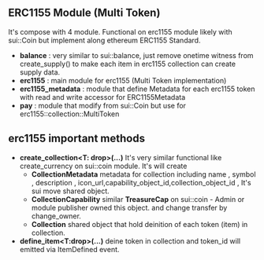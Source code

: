 ## ERC1155 Module (Multi Token)
It's compose with 4 module. Functional on erc1155 module likely with sui::Coin<T> but implement along ethereum ERC1155 Standard.

 + **balance** : very similar to sui::balance, just remove onetime witness from create_supply<T>() to make each item in erc1155 collection can create supply data.
 + **erc1155** : main module for erc1155 (Multi Token implementation)
 + **erc1155_metadata** : module that define Metadata for each erc1155 token with read and write accessor for ERC1155Metadata
 + **pay** : module that modify from sui::Coin<T> but use for erc1155::collection::MultiToken<T>


## erc1155 important methods
 + **create_collection<T: drop>(...)**
It's very similar functional like create_currency on sui::coin module. It's will create
    + **CollectionMetadata<T>** metadata for collection including name , symbol , description , icon_url,capability_object_id,collection_object_id , It's sui move shared object.   
    + **CollectionCapability<T>** similar **TreasureCap<T>** on sui::coin - Admin or module publisher owned this object. and change transfer by change_owner.
    + **Collection<T>** shared object that hold deinition of each token (item) in collection.
+ **define_item<T:drop>(...)** deine token in collection and token_id will emitted via ItemDefined event.
